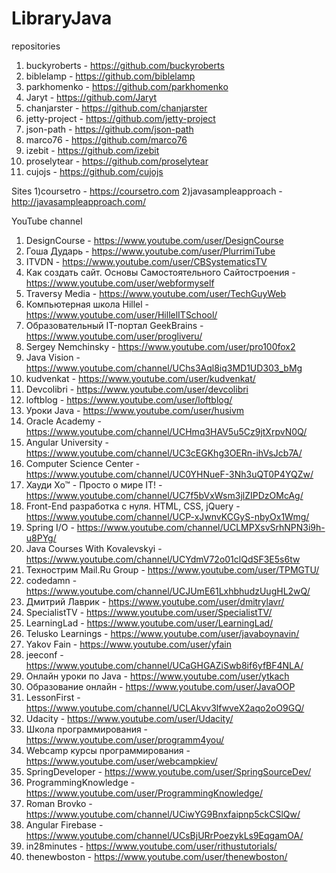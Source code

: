 # LibraryJava
repositories
1) buckyroberts - https://github.com/buckyroberts
2) biblelamp - https://github.com/biblelamp
3) parkhomenko - https://github.com/parkhomenko
4) Jaryt - https://github.com/Jaryt
5) chanjarster - https://github.com/chanjarster
6) jetty-project - https://github.com/jetty-project
7) json-path - https://github.com/json-path
8) marco76 - https://github.com/marco76
9) izebit - https://github.com/izebit
10) proselytear - https://github.com/proselytear
11) cujojs - https://github.com/cujojs

Sites
1)coursetro - https://coursetro.com
2)javasampleapproach - http://javasampleapproach.com/

YouTube channel
1) DesignCourse - https://www.youtube.com/user/DesignCourse
2) Гоша Дударь - https://www.youtube.com/user/PlurrimiTube
3) ITVDN - https://www.youtube.com/user/CBSystematicsTV
4) Как создать сайт. Основы Самостоятельного Сайтостроения - https://www.youtube.com/user/webformyself
5) Traversy Media - https://www.youtube.com/user/TechGuyWeb
6) Компьютерная школа Hillel - https://www.youtube.com/user/HillelITSchool/
7) Образовательный IT-портал GeekBrains - https://www.youtube.com/user/progliveru/
8) Sergey Nemchinsky - https://www.youtube.com/user/pro100fox2
9) Java Vision - https://www.youtube.com/channel/UChs3Aql8iq3MD1UD303_bMg
10) kudvenkat - https://www.youtube.com/user/kudvenkat/
11) Devcolibri - https://www.youtube.com/user/devcolibri
12) loftblog - https://www.youtube.com/user/loftblog/
13) Уроки Java - https://www.youtube.com/user/husivm
14) Oracle Academy - https://www.youtube.com/channel/UCHmq3HAV5u5Cz9jtXrpvN0Q/
15) Angular University - https://www.youtube.com/channel/UC3cEGKhg3OERn-ihVsJcb7A/
16) Computer Science Center - https://www.youtube.com/channel/UC0YHNueF-3Nh3uQT0P4YQZw/
17) Хауди Хо™ - Просто о мире IT! -  https://www.youtube.com/channel/UC7f5bVxWsm3jlZIPDzOMcAg/
18) Front-End разработка с нуля. HTML, CSS, jQuery - https://www.youtube.com/channel/UCP-xJwnvKCGyS-nbyOx1Wmg/
19) Spring I/O -  https://www.youtube.com/channel/UCLMPXsvSrhNPN3i9h-u8PYg/
20) Java Courses With Kovalevskyi - https://www.youtube.com/channel/UCYdmV72o01clQdSF3E5s6tw
21) Технострим Mail.Ru Group - https://www.youtube.com/user/TPMGTU/
22) codedamn - https://www.youtube.com/channel/UCJUmE61LxhbhudzUugHL2wQ/
23) Дмитрий Лаврик - https://www.youtube.com/user/dmitrylavr/
24) SpecialistTV - https://www.youtube.com/user/SpecialistTV/
25) LearningLad - https://www.youtube.com/user/LearningLad/
26) Telusko Learnings - https://www.youtube.com/user/javaboynavin/
27) Yakov Fain - https://www.youtube.com/user/yfain
28) jeeconf - https://www.youtube.com/channel/UCaGHGAZiSwb8if6yfBF4NLA/
29) Онлайн уроки по Java - https://www.youtube.com/user/ytkach
30) Образование онлайн - https://www.youtube.com/user/JavaOOP
31) LessonFirst - https://www.youtube.com/channel/UCLAkvv3lfwveX2aqo2oO9GQ/
32) Udacity - https://www.youtube.com/user/Udacity/
33) Школа программирования - https://www.youtube.com/user/programm4you/
34) Webcamp курсы программирования - https://www.youtube.com/user/webcampkiev/
35) SpringDeveloper - https://www.youtube.com/user/SpringSourceDev/
36) ProgrammingKnowledge - https://www.youtube.com/user/ProgrammingKnowledge/
37) Roman Brovko - https://www.youtube.com/channel/UCiwYG9Bnxfaipnp5ckCSlQw/
38) Angular Firebase - https://www.youtube.com/channel/UCsBjURrPoezykLs9EqgamOA/
39) in28minutes - https://www.youtube.com/user/rithustutorials/
40) thenewboston - https://www.youtube.com/user/thenewboston/
 


